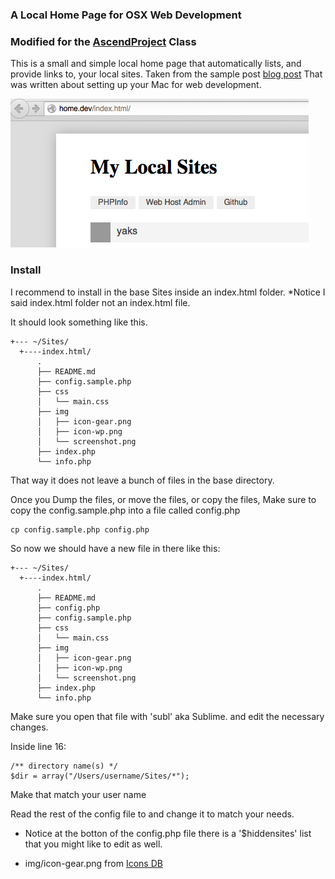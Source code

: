 ### A Local Home Page for OSX Web Development
### Modified for the [AscendProject](http://ascendproject.org) Class
This is a small and simple local home page that automatically lists, and provide links to, your local sites.
Taken from the sample post [blog post](http://mallinson.ca/post/osx-web-development)
That was written about setting up your Mac for web development.

![Sample Screen Shot](img/screenshot.png)

### Install

I recommend to install in the base Sites inside an index.html folder.
*Notice I said index.html folder not an index.html file.

It should look something like this.

~~~
+--- ~/Sites/
  +----index.html/
      .
      ├── README.md
      ├── config.sample.php
      ├── css
      │   └── main.css
      ├── img
      │   ├── icon-gear.png
      │   ├── icon-wp.png
      │   └── screenshot.png
      ├── index.php
      └── info.php

~~~

That way it does not leave a bunch of files in the base directory.


Once you Dump the files, or move the files, or copy the files,
Make sure to copy the config.sample.php into a file called config.php

~~~
cp config.sample.php config.php
~~~


So now we should have a new file in there like this:
~~~
+--- ~/Sites/
  +----index.html/
      .
      ├── README.md
      ├── config.php
      ├── config.sample.php
      ├── css
      │   └── main.css
      ├── img
      │   ├── icon-gear.png
      │   ├── icon-wp.png
      │   └── screenshot.png
      ├── index.php
      └── info.php

~~~

Make sure you open that file with 'subl' aka Sublime. and edit the necessary changes.

Inside line 16:

~~~
/** directory name(s) */
$dir = array("/Users/username/Sites/*");
~~~

Make that match your user name

Read the rest of the config file to and change it to match your needs.

* Notice at the botton of the config.php file there is a '$hiddensites' list
that you might like to edit as well.


* img/icon-gear.png from [Icons DB](http://www.iconsdb.com/black-icons/gear-2-icon.html)